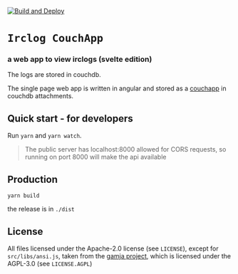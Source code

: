 [![Build and Deploy](https://github.com/irclogs/svelte/workflows/Build%20and%20Deploy/badge.svg)](https://github.com/irclogs/svelte/actions)

# `Irclog CouchApp`
### a web app to view irclogs (svelte edition)

The logs are stored in couchdb.

The single page web app is written in angular and stored as a
[couchapp](https://github.com/irclogs/couchapp)
in couchdb attachments.

## Quick start - for developers

Run `yarn` and `yarn watch`.

> The public server has localhost:8000 allowed for CORS requests, so running on port 8000
> will make the api available

## Production

```
yarn build
```
the release is in `./dist`

## License

All files licensed under the Apache-2.0 license (see `LICENSE`),
except for `src/libs/ansi.js`, taken from the [gamja project](https://sr.ht/~emersion/gamja/),
which is licensed under the AGPL-3.0 (see `LICENSE.AGPL`)
